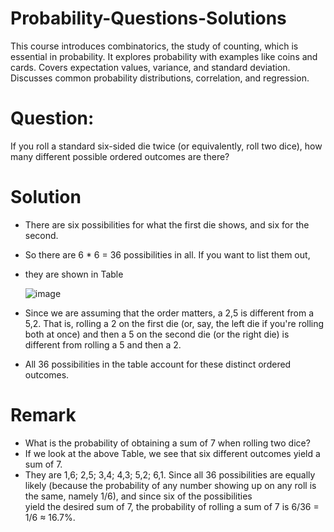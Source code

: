 # Probability-Questions-Solutions
This course introduces combinatorics, the study of counting, which is essential in probability. It explores probability with examples like coins and cards. Covers expectation values, variance, and standard deviation. Discusses common probability distributions, correlation, and regression.
# Question: 
If you roll a standard six-sided die twice (or equivalently, roll two dice), how many different possible ordered outcomes are there?
# Solution
* There are six possibilities for what the first die shows, and six for the second.
* So there are 6 * 6 = 36 possibilities in all. If you want to list them out,
* they are shown in Table
  
  ![image](https://github.com/Smtkmr102/Probability-Questions-Solutions/assets/110372120/d22ea6fd-6def-4a85-b55d-3a41802e7262)

* Since we are assuming that the order matters, a 2,5 is different from a 5,2. That is, rolling a 2 on the first die (or, say, the left die if you're rolling both at once) and then a 5 on the second die (or the right die) is different from rolling a 5 and then a 2.
* All 36 possibilities in the table account for these distinct ordered outcomes.
# Remark 
 * What is the probability of obtaining a sum of 7 when rolling two dice?
 * If we look at the above Table, we see that six different outcomes yield a sum of 7.
 * They are 1,6; 2,5; 3,4; 4,3; 5,2; 6,1. Since all 36 possibilities are equally likely (because the probability of any number showing up on any roll is the same, namely 1/6), and since six of the possibilities     
   yield the desired sum of 7, the probability of rolling a sum of 7 is 6/36 = 1/6 ≈ 16.7%.
